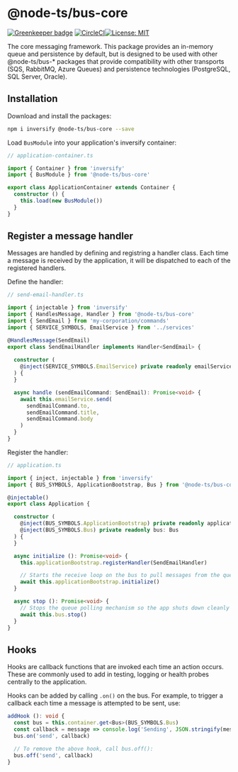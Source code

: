 # @node-ts/bus-core

[![Greenkeeper badge](https://badges.greenkeeper.io/node-ts/bus.svg)](https://greenkeeper.io/)
[![CircleCI](https://circleci.com/gh/node-ts/bus/tree/master.svg?style=svg)](https://circleci.com/gh/node-ts/bus/tree/master)[![License: MIT](https://img.shields.io/badge/License-MIT-green.svg)](https://opensource.org/licenses/MIT)

The core messaging framework. This package provides an in-memory queue and persistence by default, but is designed to be used with other @node-ts/bus-* packages that provide compatibility with other transports (SQS, RabbitMQ, Azure Queues) and persistence technologies (PostgreSQL, SQL Server, Oracle). 

## Installation

Download and install the packages:

```bash
npm i inversify @node-ts/bus-core --save
```

Load `BusModule` into your application's inversify container:
```typescript
// application-container.ts

import { Container } from 'inversify'
import { BusModule } from '@node-ts/bus-core'

export class ApplicationContainer extends Container {
  constructor () {
    this.load(new BusModule())
  }
}
```

## Register a message handler

Messages are handled by defining and registring a handler class. Each time a message is received by the application, it will be dispatched to each of the registered handlers.

Define the handler:

```typescript
// send-email-handler.ts

import { injectable } from 'inversify'
import { HandlesMessage, Handler } from '@node-ts/bus-core'
import { SendEmail } from 'my-corporation/commands'
import { SERVICE_SYMBOLS, EmailService } from '../services'

@HandlesMessage(SendEmail)
export class SendEmailHandler implements Handler<SendEmail> {
  
  constructor (
    @inject(SERVICE_SYMBOLS.EmailService) private readonly emailService: EmailService
  ) {
  }

  async handle (sendEmailCommand: SendEmail): Promise<void> {
    await this.emailService.send(
      sendEmailCommand.to,
      sendEmailCommand.title,
      sendEmailCommand.body
    )
  }
}
```

Register the handler:
```typescript
// application.ts

import { inject, injectable } from 'inversify'
import { BUS_SYMBOLS, ApplicationBootstrap, Bus } from '@node-ts/bus-core'

@injectable()
export class Application {

  constructor (
    @inject(BUS_SYMBOLS.ApplicationBootstrap) private readonly applicationBootstrap: ApplicationBootstrap,
    @inject(BUS_SYMBOLS.Bus) private readonly bus: Bus
  ) {
  }

  async initialize (): Promise<void> {
    this.applicationBootstrap.registerHandler(SendEmailHandler)

    // Starts the receive loop on the bus to pull messages from the queue and dispatch to handlers
    await this.applicationBootstrap.initialize()
  }

  async stop (): Promise<void> {
    // Stops the queue polling mechanism so the app shuts down cleanly
    await this.bus.stop()
  }
}
```

## Hooks

Hooks are callback functions that are invoked each time an action occurs. These are commonly used to add in testing, logging or health probes centrally to the application.

Hooks can be added by calling `.on()` on the bus. For example, to trigger a callback each time a message is attempted to be sent, use:

```typescript
addHook (): void {
  const bus = this.container.get<Bus>(BUS_SYMBOLS.Bus)
  const callback = message => console.log('Sending', JSON.stringify(message))
  bus.on('send', callback)

  // To remove the above hook, call bus.off():
  bus.off('send', callback)
}
```
